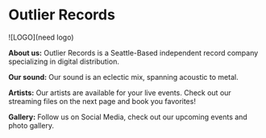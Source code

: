 <html>
  <head>

<H1> Outlier Records</H1>

![LOGO](need logo)

</head>

<body>

<p><b>About us:</b> Outlier Records is a Seattle-Based independent record company specializing in digital distribution.</p>

<p><b>Our sound:</b> Our sound is an eclectic mix, spanning acoustic to metal.</p>


<p><b>Artists:</b> Our artists are available for your live events. Check out our streaming files on the next page and book you favorites!</p>


<p><b>Gallery:</b> Follow us on Social Media, check out our upcoming events and photo gallery.</p>

</body>

</html>
